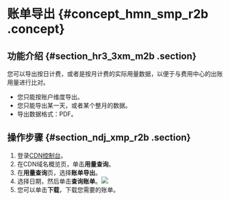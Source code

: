 # 账单导出 {#concept_hmn_smp_r2b .concept}

## 功能介绍 {#section_hr3_3xm_m2b .section}

您可以导出按日计费，或者是按月计费的实际用量数据，以便于与费用中心的出账用量进行比对。

-   您只能按账户维度导出。
-   您只能导出某一天，或者某个整月的数据。
-   导出数据格式：PDF。

## 操作步骤 {#section_ndj_xmp_r2b .section}

1.  登录[CDN控制台](https://cdn.console.aliyun.com)。
2.  在CDN域名概览页，单击**用量查询**。
3.  在**用量查询**页，选择**账单导出**。
4.  选择日期，然后单击**查询账单**。![](http://static-aliyun-doc.oss-cn-hangzhou.aliyuncs.com/assets/img/17303/154345726810071_zh-CN.png)
5.  您可以单击**下载**，下载您需要的账单。


